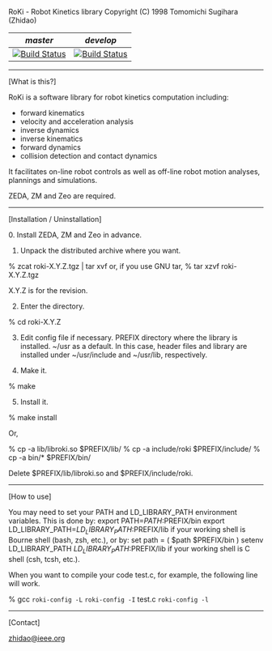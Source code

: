 RoKi - Robot Kinetics library
Copyright (C) 1998 Tomomichi Sugihara (Zhidao)

| *master* | *develop* |
|----------|-----------|
| [![Build Status](https://travis-ci.org/n-wakisaka/roki.svg?branch=master)](https://travis-ci.org/n-wakisaka/roki) | [![Build Status](https://travis-ci.org/n-wakisaka/roki.svg?branch=develop)](https://travis-ci.org/n-wakisaka/roki)

-----------------------------------------------------------------
[What is this?]

RoKi is a software library for robot kinetics computation including:

 - forward kinematics
 - velocity and acceleration analysis
 - inverse dynamics
 - inverse kinematics
 - forward dynamics
 - collision detection and contact dynamics

It facilitates on-line robot controls as well as off-line robot
motion analyses, plannings and simulations.

ZEDA, ZM and Zeo are required.

-----------------------------------------------------------------
[Installation / Uninstallation]

<install>
0. Install ZEDA, ZM and Zeo in advance.

1. Unpack the distributed archive where you want.

% zcat roki-X.Y.Z.tgz | tar xvf
or, if you use GNU tar,
% tar xzvf roki-X.Y.Z.tgz

X.Y.Z is for the revision.

2. Enter the directory.

% cd roki-X.Y.Z

3. Edit config file if necessary.
  PREFIX   directory where the library is installed.
           ~/usr as a default. In this case, header files
           and library are installed under ~/usr/include
           and ~/usr/lib, respectively.

4. Make it.

% make

5. Install it.

% make install

Or,

% cp -a lib/libroki.so $PREFIX/lib/
% cp -a include/roki $PREFIX/include/
% cp -a bin/* $PREFIX/bin/

<uninstall>
Delete $PREFIX/lib/libroki.so and $PREFIX/include/roki.

-----------------------------------------------------------------
[How to use]

You may need to set your PATH and LD_LIBRARY_PATH environment
variables. This is done by:
 export PATH=$PATH:$PREFIX/bin
 export LD_LIBRARY_PATH=$LD_LIBRARY_PATH:$PREFIX/lib
if your working shell is Bourne shell (bash, zsh, etc.), or by:
 set path = ( $path $PREFIX/bin )
 setenv LD_LIBRARY_PATH $LD_LIBRARY_PATH:$PREFIX/lib
if your working shell is C shell (csh, tcsh, etc.).

When you want to compile your code test.c, for example, the following
line will work.

% gcc `roki-config -L` `roki-config -I` test.c `roki-config -l`

-----------------------------------------------------------------
[Contact]

zhidao@ieee.org
